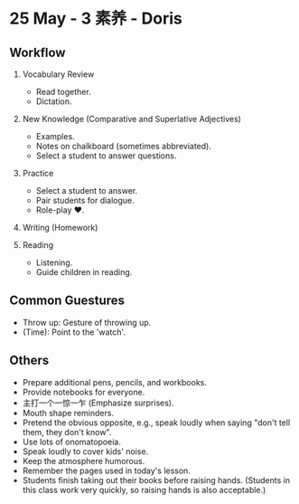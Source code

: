 # 25 May - 3 素养 - Doris

## Workflow

1. Vocabulary Review

   - Read together.
   - Dictation.

2. New Knowledge (Comparative and Superlative Adjectives)

   - Examples.
   - Notes on chalkboard (sometimes abbreviated).
   - Select a student to answer questions.

3. Practice

   - Select a student to answer.
   - Pair students for dialogue.
   - Role-play ❤️.

4. Writing (Homework)

5. Reading
   - Listening.
   - Guide children in reading.

## Common Guestures

- Throw up: Gesture of throwing up.
- (Time): Point to the 'watch'.

## Others

- Prepare additional pens, pencils, and workbooks.
- Provide notebooks for everyone.
- 主打一个一惊一乍 (Emphasize surprises).
- Mouth shape reminders.
- Pretend the obvious opposite, e.g., speak loudly when saying "don't tell them, they don't know".
- Use lots of onomatopoeia.
- Speak loudly to cover kids' noise.
- Keep the atmosphere humorous.
- Remember the pages used in today's lesson.
- Students finish taking out their books before raising hands. (Students in this class work very quickly, so raising hands is also acceptable.)
